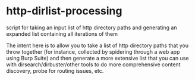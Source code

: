 # http-dirlist-processing
script for taking an input list of http directory paths and generating an expanded list containing all iterations of them

The intent here is to allow you to take a list of http directory paths that you throw together (for instance, collected by spidering through a web app using Burp Suite) and then generate a more extensive list that you can use with dirsearch/dirbuster/other tools to do more comprehensive content discovery, probe for routing issues, etc.
